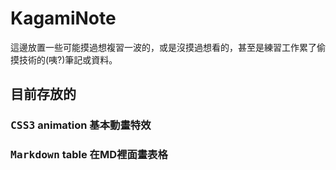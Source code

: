 # KagamiNote

這邊放置一些可能摸過想複習一波的，或是沒摸過想看的，甚至是練習工作累了偷摸技術的(咦?)筆記或資料。

## 目前存放的

### <kbd>CSS3</kbd> animation 基本動畫特效

### <kbd>Markdown</kbd> table 在MD裡面畫表格